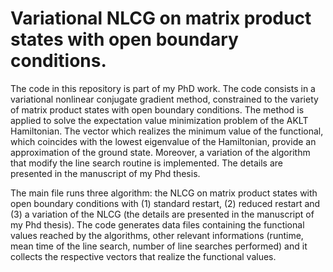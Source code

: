 # Variational NLCG on matrix product states with open boundary conditions.
	
The code in this repository is part of my PhD work. The code consists in a variational nonlinear conjugate gradient method, constrained to the variety of matrix product states with open boundary conditions. The method is applied to solve the expectation value minimization problem of the AKLT Hamiltonian. The vector which realizes the minimum value of the functional, which coincides with the lowest eigenvalue of the Hamiltonian, provide an approximation of the ground state. Moreover, a variation of the algorithm that modify the line search routine is implemented. The details are presented in the manuscript of my Phd thesis. 
	
The main file runs three algorithm: the NLCG on matrix product states with open boundary conditions with (1) standard restart, (2) reduced restart 
and (3) a variation of the NLCG (the details are presented in the manuscript of my Phd thesis). 
The code generates data files containing the functional values reached by the algorithms, other relevant informations (runtime, mean time of the line search, number of line searches performed) and it collects the respective vectors that realize the functional values. 
